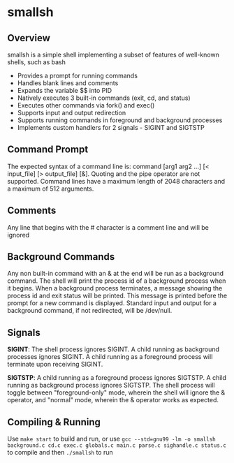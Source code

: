 # smallsh

## Overview

smallsh is a simple shell implementing a subset of features of well-known shells, such as bash

- Provides a prompt for running commands
- Handles blank lines and comments
- Expands the variable $$ into PID
- Natively executes 3 built-in commands (exit, cd, and status)
- Executes other commands via fork() and exec()
- Supports input and output redirection
- Supports running commands in foreground and background processes
- Implements custom handlers for 2 signals - SIGINT and SIGTSTP

## Command Prompt

The expected syntax of a command line is: command [arg1 arg2 ...] [< input_file] [> output_file] [&]. Quoting and the pipe operator are not supported. Command lines have a maximum length of 2048 characters and a maximum of 512 arguments.

## Comments

Any line that begins with the # character is a comment line and will be ignored

## Background Commands

Any non built-in command with an & at the end will be run as a background command. The shell will print the process id of a background process when it begins. When a background process terminates, a message showing the process id and exit status will be printed. This message is printed before the prompt for a new command is displayed. Standard input and output for a background command, if not redirected, will be /dev/null.

## Signals

**SIGINT**: The shell process ignores SIGINT. A child running as background processes ignores SIGINT. A child running as a foreground process will terminate upon receiving SIGINT.

**SIGTSTP**: A child running as a foreground process ignores SIGTSTP. A child running as background process ignores SIGTSTP. The shell process will toggle between "foreground-only" mode, wherein the shell will ignore the & operator, and "normal" mode, wherein the & operator works as expected.

## Compiling & Running

Use `make start` to build and run, or use `gcc --std=gnu99 -lm -o smallsh background.c cd.c exec.c globals.c main.c parse.c sighandle.c status.c` to compile and then `./smallsh` to run
